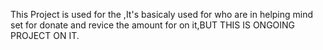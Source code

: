 This Project is used for the ,It's basicaly used for who are in helping mind set for donate and revice the amount for on it,BUT THIS IS ONGOING PROJECT ON IT.

